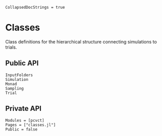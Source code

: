 ```@meta
CollapsedDocStrings = true
```

# Classes

Class definitions for the hierarchical structure connecting simulations to trials.

## Public API
```@docs
InputFolders
Simulation
Monad
Sampling
Trial
```

## Private API
```@autodocs
Modules = [pcvct]
Pages = ["classes.jl"]
Public = false
```